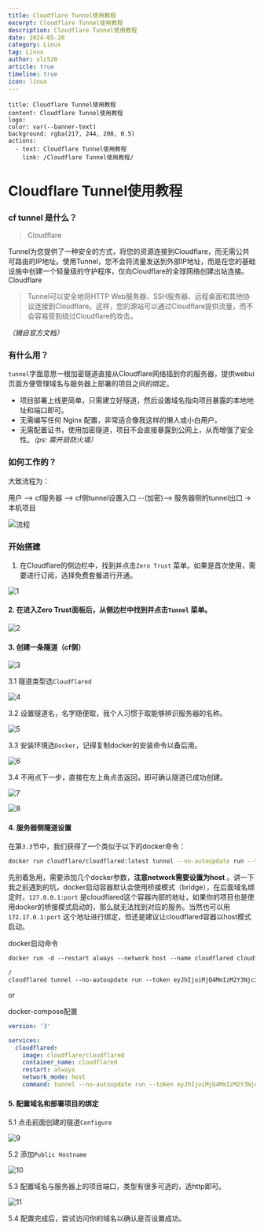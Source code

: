 ```yaml
---
title: Cloudflare Tunnel使用教程
excerpt: Cloudflare Tunnel使用教程
description: Cloudflare Tunnel使用教程
date: 2024-05-20
category: Linux
tag: Linux
author: xlc520
article: true
timeline: true
icon: linux
---
```


```component VPBanner
title: Cloudflare Tunnel使用教程
content: Cloudflare Tunnel使用教程
logo: 
color: var(--banner-text)
background: rgba(217, 244, 208, 0.5)
actions:
  - text: Cloudflare Tunnel使用教程
    link: /Cloudflare Tunnel使用教程/
```

# Cloudflare Tunnel使用教程

### cf tunnel 是什么？

> Cloudflare
>
Tunnel为您提供了一种安全的方式，将您的资源连接到Cloudflare，而无需公共可路由的IP地址。使用Tunnel，您不会将流量发送到外部IP地址，而是在您的基础设施中创建一个轻量级的守护程序，仅向Cloudflare的全球网络创建出站连接。Cloudflare
> Tunnel可以安全地将HTTP Web服务器、SSH服务器、远程桌面和其他协议连接到Cloudflare。这样，您的源站可以通过Cloudflare提供流量，而不会容易受到绕过Cloudflare的攻击。

*（摘自官方文档）*

### 有什么用？

`tunnel`字面意思一根加密隧道直接从Cloudflare网络插到你的服务器，提供webui页面方便管理域名与服务器上部署的项目之间的绑定。

- 项目部署上线更简单，只需建立好隧道，然后设置域名指向项目暴露的本地地址和端口即可。
- 无需编写任何 Nginx 配置，非常适合像我这样的懒人或小白用户。
- 无需配置证书，使用加密隧道，项目不会直接暴露到公网上，从而增强了安全性。*（ps: 需开启防火墙）*

### 如何工作的？

大致流程为：

用户 —> cf服务器 —> cf侧tunnel设置入口 --(加密)–> 服务器侧的tunnel出口 → 本机项目

![流程](https://bitbucket.org/xlc520/blogasset/raw/main/images/2024/434450a3b007e4730f6bddc45c9c8300d59d7cd6.jpeg)

### 开始搭建

1. 在Cloudflare的侧边栏中，找到并点击`Zero Trust` 菜单。如果是首次使用，需要进行订阅，选择免费套餐进行开通。

![1](https://bitbucket.org/xlc520/blogasset/raw/main/images/2024/1686c86ae9810ed5471ce436746fe84047e26949_2_269x500.png)

#### 2. 在进入Zero Trust面板后，从侧边栏中找到并点击`Tunnel` 菜单。

![2](https://bitbucket.org/xlc520/blogasset/raw/main/images/2024/5c827c3bad07a645e7e07c2de17e81d59f89e15d.png)

#### 3. 创建一条隧道（cf侧）

![3](https://bitbucket.org/xlc520/blogasset/raw/main/images/2024/02cb3149d94ba32fc195572fd389656e1bdb5685_2_690x357.png)

3.1 隧道类型选`Cloudflared`

![4](https://bitbucket.org/xlc520/blogasset/raw/main/images/2024/864a1395ed78cd3c4d70754631497db7df3f3059_2_593x500.png)

3.2 设置隧道名，名字随便取，我个人习惯于取能够辨识服务器的名称。

![5](https://bitbucket.org/xlc520/blogasset/raw/main/images/2024/cbe68a5e604f599e7999bd73014339a480936704_2_690x476.png)

3.3 安装环境选`Docker`，记得复制docker的安装命令以备后用。

![6](https://bitbucket.org/xlc520/blogasset/raw/main/images/2024/4d511ac73106944616e94027000100be04229862_2_412x500.png)

3.4 不用点下一步，直接在左上角点击返回，即可确认隧道已成功创建。

![7](https://bitbucket.org/xlc520/blogasset/raw/main/images/2024/caa0578923ff704b38f6b459dfbe542b15716379_2_527x500.png)

![8](https://bitbucket.org/xlc520/blogasset/raw/main/images/2024/a0f3fc6a86582798683703cebbca069dabf3078b_2_690x387.png)

#### 4. 服务器侧隧道设置

在第`3.3`节中，我们获得了一个类似于以下的docker命令：

```bash
docker run cloudflare/cloudflared:latest tunnel --no-autoupdate run --token eyJhIjoiMjQ4MmIzM2Y3Njc3YWE5OWE5NThiZjcxNTdkMzU1ZmYiLCJ0IjoiOTFmYzdhOWQtYThiZC00MmY2LThlOTEtMDMwYWZjNDA3MjRmIiwicyI6IlkyRm1OamM0TXpZdE1qVTBaaTAwTTJZNUxUZ3hOV1V0TXpOaE9XVmpNV1F4Wm1ZeCJ9
```

先别着急用，需要添加几个docker参数，**注意network需要设置为host**
。讲一下我之前遇到的坑，docker启动容器默认会使用桥接模式（bridge），在后面域名绑定时，`127.0.0.1:port`
是cloudflared这个容器内部的地址，如果你的项目也是使用docker的桥接模式启动的，那么就无法找到对应的服务。当然也可以用`172.17.0.1:port`
这个地址进行绑定，但还是建议让cloudflared容器以host模式启动。

docker启动命令

```css
docker run -d --restart always --network host --name cloudflared cloudflare

/
cloudflared tunnel --no-autoupdate run --token eyJhIjoiMjQ4MmIzM2Y3Njc3YWE5OWE5NThiZjcxNTdkMzU1ZmYiLCJ0IjoiOTFmYzdhOWQtYThiZC00MmY2LThlOTEtMDMwYWZjNDA3MjRmIiwicyI6IlkyRm1OamM0TXpZdE1qVTBaaTAwTTJZNUxUZ3hOV1V0TXpOaE9XVmpNV1F4Wm1ZeCJ9
```

or

docker-compose配置

```yaml
version: '3'

services:
  cloudflared:
    image: cloudflare/cloudflared
    container_name: cloudflared
    restart: always
    network_mode: host
    command: tunnel --no-autoupdate run --token eyJhIjoiMjQ4MmIzM2Y3Njc3YWE5OWE5NThiZjcxNTdkMzU1ZmYiLCJ0IjoiOTFmYzdhOWQtYThiZC00MmY2LThlOTEtMDMwYWZjNDA3MjRmIiwicyI6IlkyRm1OamM0TXpZdE1qVTBaaTAwTTJZNUxUZ3hOV1V0TXpOaE9XVmpNV1F4Wm1ZeCJ9
```

#### 5. 配置域名和部署项目的绑定

5.1 点击前面创建的隧道`Configure`

![9](https://bitbucket.org/xlc520/blogasset/raw/main/images/2024/5c2314c9ffef2d038efb2893347cd21cf49a551f_2_690x479.png)

5.2 添加`Public Hostname`

![10](https://bitbucket.org/xlc520/blogasset/raw/main/images/2024/8283349ea1a8c64fc4a881a0473c2b832e0792a1_2_648x500.png)

5.3 配置域名与服务器上的项目端口，类型有很多可选的，选http即可。

![11](https://bitbucket.org/xlc520/blogasset/raw/main/images/2024/9c762d00a84e6eb13431e8d9c6aae83764b2f419_2_689x417.png)

5.4 配置完成后，尝试访问你的域名以确认是否设置成功。


<Share colorful service="email,qq,qzone,qrcode,weibo,telegram,twitter" />
